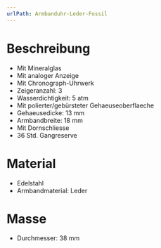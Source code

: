 ```yaml
---
urlPath: Armbanduhr-Leder-Fossil
---
```

# Beschreibung
- Mit Mineralglas
- Mit analoger Anzeige
- Mit Chronograph-Uhrwerk
- Zeigeranzahl: 3
- Wasserdichtigkeit: 5 atm
- Mit polierter/gebürsteter Gehaeuseoberflaeche
- Gehaeusedicke: 13 mm
- Armbandbreite: 18 mm
- Mit Dornschliesse
- 36 Std. Gangreserve

# Material
- Edelstahl
- Armbandmaterial: Leder

# Masse
- Durchmesser: 38 mm
